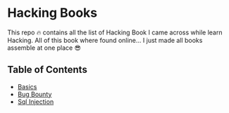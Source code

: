 # Hacking Books

This repo 🔥 contains all the list of Hacking Book I came across while learn Hacking. All of this book where found online... I just made all books assemble at one place 😎

## Table of Contents

- [Basics](/Basics)
- [Bug Bounty](/Bug%20Bounty)
- [Sql Injection](/Sql%20Injection)
